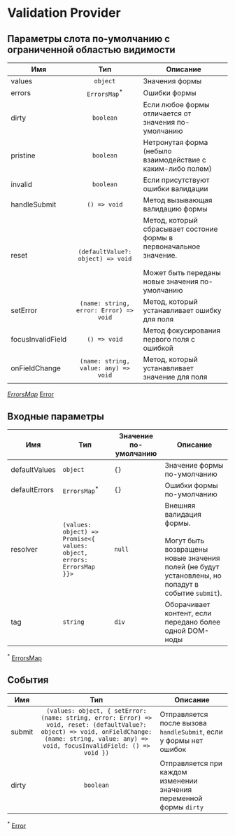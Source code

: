 # Validation Provider

## Параметры слота по-умолчанию с ограниченной областью видимости

| Имя                |                  Тип                   | Описание                                                                                                                      |
|--------------------|:--------------------------------------:|-------------------------------------------------------------------------------------------------------------------------------|
| values             |                `object`                | Значения формы                                                                                                                |
| errors             |        `ErrorsMap`<sup>*</sup>         | Ошибки формы                                                                                                                  |
| dirty              |               `boolean`                | Если любое формы отличается от значения по-умолчанию                                                                          |
| pristine           |               `boolean`                | Нетронутая форма (небыло взаимодействие с каким-либо полем)                                                                   |
| invalid            |               `boolean`                | Если присутствуют ошибки валидации                                                                                            |
| handleSubmit       |              `() => void`              | Метод вызывающая валидацию формы                                                                                              |
| reset              |   `(defaultValue?: object) => void`    | Метод, который сбрасывает состоние формы в первоначальное значение.<br/><br/> Может быть переданы новые значения по-умолчанию |
| setError           | `(name: string, error: Error) => void` | Метод, который устанавливает ошибку для поля                                                                                  |
| focusInvalidField  |              `() => void`              | Метод фокусирования первого поля с ошибкой                                                                                    |
| onFieldChange      |  `(name: string, value: any) => void`  | Метод, который устанавливает значение для поля                                                                                |

<sup>*</sup> [ErrorsMap](./types.md#errorsmap)
<sup>*</sup> [Error](./types.md#error)

## Входные параметры

| Имя            | Тип                                                                   | Значение по-умолчанию | Описание                                                                                                                                  |
|----------------|-----------------------------------------------------------------------|-----------------------|-------------------------------------------------------------------------------------------------------------------------------------------|
| defaultValues  | `object`                                                              | `{}`                  | Значение формы по-умолчанию                                                                                                               |
| defaultErrors  | `ErrorsMap`<sup>*</sup>                                               | `{}`                  | Ошибки формы по-умолчанию                                                                                                                 |
| resolver       | `(values: object) => Promise<{ values: object, errors: ErrorsMap }}>` | `null`                | Внешняя валидация формы.<br/><br/>Могут быть возвращены новые значения полей (не будут установлены, но попадут в событие `submit`). <br/> |
| tag            | `string`                                                              | `div`                 | Оборачивает контент, если передано более одной DOM-ноды                                                                                   |

<sup>*</sup> [ErrorsMap](./types.md#errorsmap)

## События

| Имя    |                                                                                               Тип                                                                                                | Описание                                                            |
|--------|:------------------------------------------------------------------------------------------------------------------------------------------------------------------------------------------------:|---------------------------------------------------------------------|
| submit | `(values: object, { setError: (name: string, error: Error) => void, reset: (defaultValue?: object) => void, onFieldChange: (name: string, value: any) => void, focusInvalidField: () => void })` | Отправляется после вызова `handleSubmit`, если у формы нет ошибок   |
| dirty  |                                                                                            `boolean`                                                                                             | Отправляется при каждом изменении значения переменной формы `dirty` |

<sup>*</sup> [Error](./types.md#error)
